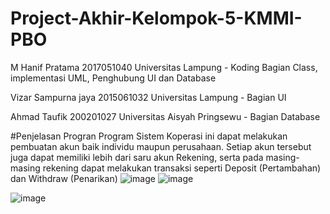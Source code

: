 # Project-Akhir-Kelompok-5-KMMI-PBO

M Hanif Pratama 2017051040 Universitas Lampung - Koding Bagian Class, implementasi UML, Penghubung UI dan Database

Vizar Sampurna jaya 2015061032 Universitas Lampung - Bagian UI

Ahmad Taufik 200201027 Universitas Aisyah Pringsewu - Bagian Database 


#Penjelasan Progran
Program Sistem Koperasi ini dapat melakukan pembuatan akun baik individu maupun perusahaan.
Setiap akun tersebut juga dapat memiliki lebih dari saru akun Rekening, serta pada masing-masing 
rekening dapat melakukan transaksi seperti Deposit (Pertambahan) dan Withdraw (Penarikan)
![image](https://user-images.githubusercontent.com/77886299/135711196-f14906f9-da28-4484-a02d-0df98d953caa.png)
![image](https://user-images.githubusercontent.com/77886299/135711210-5efc9dd7-41e2-4ef9-a7df-b274b62611c1.png)

![image](https://user-images.githubusercontent.com/77886299/135853166-6b6a4c41-2b64-453a-92ee-cb48ea40a7c1.png)
